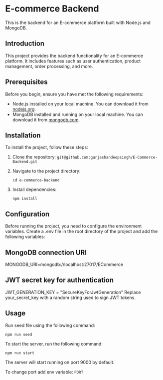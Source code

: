 # E-commerce Backend

This is the backend for an E-commerce platform built with Node.js and MongoDB.

## Introduction

This project provides the backend functionality for an E-commerce platform. It includes features such as user authentication, product management, order processing, and more.

## Prerequisites

Before you begin, ensure you have met the following requirements:
- Node.js installed on your local machine. You can download it from [nodejs.org](https://nodejs.org/).
- MongoDB installed and running on your local machine. You can download it from [mongodb.com](https://www.mongodb.com/).

## Installation

To install the project, follow these steps:

1. Clone the repository:
   ```git@github.com:gurjashandeepsingh/E-Commerce-Backend.git```

2. Navigate to the project directory:

   ```cd e-commerce-backend```

3. Install dependencies:

   ```npm install```

## Configuration
Before running the project, you need to configure the environment variables. Create a .env file in the root directory of the project and add the following variables:

## MongoDB connection URI
MONGODB_URI=mongodb://localhost:27017/ECommerce 

## JWT secret key for authentication
JWT_GENERATION_KEY = "SecureKeyForJwtGeneration"
Replace your_secret_key with a random string used to sign JWT tokens.

## Usage
Run seed file using the following command:

   ```npm run seed```


To start the server, run the following command:

   ```npm run start```

The server will start running on port 9000 by default.

To change port add env variable:
```PORT```
